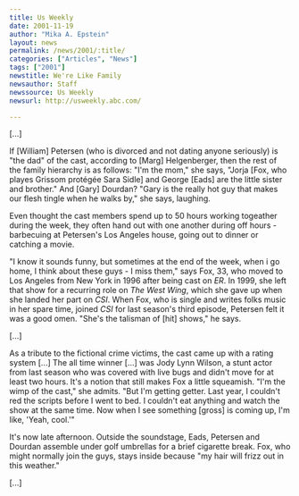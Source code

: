 ```yaml
---
title: Us Weekly
date: 2001-11-19
author: "Mika A. Epstein"
layout: news
permalink: /news/2001/:title/
categories: ["Articles", "News"]
tags: ["2001"]
newstitle: We're Like Family
newsauthor: Staff
newssource: Us Weekly
newsurl: http://usweekly.abc.com/

---
```

[...]

If [William] Petersen (who is divorced and not dating anyone seriously) is "the dad" of the cast, according to [Marg] Helgenberger, then the rest of the family hierarchy is as follows: "I'm the mom," she says, "Jorja [Fox, who playes Grissom prot&eacute;g&eacute;e Sara Sidle] and George [Eads] are the little sister and brother." And [Gary] Dourdan? "Gary is the really hot guy that makes our flesh tingle when he walks by," she says, laughing.

Even thought the cast members spend up to 50 hours working togeather during the week, they often hand out with one another during off hours - barbecuing at Petersen's Los Angeles house, going out to dinner or catching a movie.

"I know it sounds funny, but sometimes at the end of the week, when i go home, I think about these guys - I miss them," says Fox, 33, who moved to Los Angeles from New York in 1996 after being cast on *ER*. In 1999, she left that show for a recurring role on *The West Wing*, which she gave up when she landed her part on *CSI*. When Fox, who is single and writes folks music in her spare time, joined *CSI* for last season's third episode, Petersen felt it was a good omen. "She's the talisman of [hit] shows," he says.

[...]

As a tribute to the fictional crime victims, the cast came up with a rating system [...] The all time winner [...] was Jody Lynn Wilson, a stunt actor from last season who was covered with live bugs and didn't move for at least two hours. It's a notion that still makes Fox a little squeamish. "I'm the wimp of the cast," she admits. "But I'm getting getter. Last year, I couldn't red the scripts before I went to bed. I couldn't eat anything and watch the show at the same time. Now when I see something [gross] is coming up, I'm like, 'Yeah, cool.'"

It's now late afternoon. Outside the soundstage, Eads, Petersen and Dourdan assemble under golf umbrellas for a brief cigarette break. Fox, who might normally join the guys, stays inside because "my hair will frizz out in this weather."

[...]
